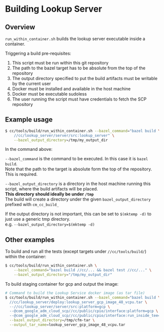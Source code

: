 # Building Lookup Server

## Overview

`run_within_container.sh` builds the lookup server executable inside a
container.

Triggering a build pre-requisites:

1. This script must be run within this git repository
2. The path to the bazel target has to be absolute from the top of the
   repository
3. The output directory specified to put the build artifacts must be writable by
   the current user
4. Docker must be installed and available in the host machine
5. Docker must be executable sudoless
6. The user running the script must have credentials to fetch the SCP repository

## Example usage

```bash
$ cc/tools/build/run_within_container.sh --bazel_command="bazel build \
    //cc/lookup_server/server/src:lookup_server" \
    --bazel_output_directory=/tmp/my_output_dir
```

In the command above:

`--bazel_command` is the command to be executed. In this case it
is `bazel build`.<br>
Note that the path to the target is absolute form the top of the repository.
This is required.

`--bazel_output_directory` is a directory in the host machine running this
script, where the build artifacts will be placed.<br>
**This directory should ideally be under `/tmp`**<br>
The build will create a directory under the given `bazel_output_directory`
prefixed with `cm_cc_build_`

If the output directory is not important, this can be set to `$(mktemp -d)` to
just use a generic tmp directory.<br>
e.g. `--bazel_output_directory=$(mktemp -d)`

## Other examples

To build and run all the tests (except targets under `//cc/tools/build/`)
within the container:

```bash
$ cc/tools/build/run_within_container.sh \
    --bazel_command="bazel build //cc/... && bazel test //cc/..." \
    --bazel_output_directory="/tmp/my_output_dir"
```

To build staging container for gcp and output the image:

```bash
# Command to build the Lookup Service docker image (as tar file)
$ cc/tools/build/run_within_container.sh --bazel_command="bazel build \
  //cc/lookup_server/deploy:lookup_server_gcp_image_48_vcpu.tar \
  --//cc/lookup_server/server/src:platform=gcp \
  --@com_google_adm_cloud_scp//cc/public/cpio/interface:platform=gcp \
  --@com_google_adm_cloud_scp//cc/public/cpio/interface:run_inside_tee=True" \
  --bazel_output_directory=/tmp/cfm-tar \
  --output_tar_name=lookup_server_gcp_image_48_vcpu.tar
```
